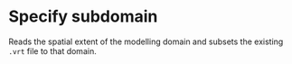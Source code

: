 # Specify subdomain
Reads the spatial extent of the modelling domain and subsets the existing `.vrt` file to that domain.
